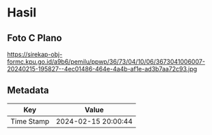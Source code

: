 # Hasil

## Foto C Plano

https://sirekap-obj-formc.kpu.go.id/a9b6/pemilu/ppwp/36/73/04/10/06/3673041006007-20240215-195827--4ec01486-464e-4a4b-af1e-ad3b7aa72c93.jpg


## Metadata

| Key        | Value               |
| ---------- | ------------------- |
| Time Stamp | 2024-02-15 20:00:44 |



